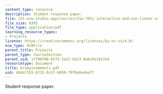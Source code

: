 ```yaml
---
content_type: resource
description: Student response paper.
file: /ol-ocw-studio-app/courses/21w-765j-interactive-and-non-linear-narrative-theory-and-practice-spring-2004/4bda7155b7359c57b059f970a0edeaf7_bradyscomments.pdf
file_size: 8385
file_type: application/pdf
learning_resource_types:
- Projects
license: https://creativecommons.org/licenses/by-nc-sa/4.0/
ocw_type: OCWFile
parent_title: Projects
parent_type: CourseSection
parent_uid: 17f80790-6573-2a22-b323-8a6c6e3417ed
resourcetype: Document
title: bradyscomments.pdf
uid: 4bda7155-b735-9c57-b059-f970a0edeaf7
---
```

Student response paper.